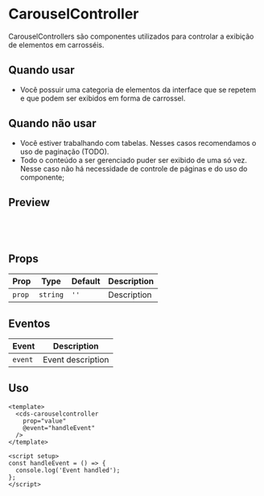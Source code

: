 # CarouselController

CarouselControllers são componentes utilizados para controlar a exibição de elementos em carrosséis.

## Quando usar

- Você possuir uma categoria de elementos da interface que se repetem e que podem ser exibidos em forma de carrossel.

## Quando não usar

- Você estiver trabalhando com tabelas. Nesses casos recomendamos o uso de paginação (TODO).
- Todo o conteúdo a ser gerenciado puder ser exibido de uma só vez. Nesse caso não há necessidade de controle de páginas e do uso do componente;

## Preview

<script setup>
import CarouselController from '@/components/CarouselController.vue';

const handleClick = () => {
  console.log('Component interaction');
};
</script>

<div class="demo-container">
  <CarouselController />
</div>

## Props

| Prop | Type | Default | Description |
|------|------|---------|-------------|
| `prop` | `string` | `''` | Description |

## Eventos

| Event | Description |
|-------|-------------|
| `event` | Event description |

## Uso

```vue
<template>
  <cds-carouselcontroller
    prop="value"
    @event="handleEvent"
  />
</template>

<script setup>
const handleEvent = () => {
  console.log('Event handled');
};
</script>
```

<style scoped>
.demo-container {
  padding: 20px;
  border: 1px solid var(--vp-c-border);
  border-radius: 8px;
  margin: 16px 0;
}
</style>